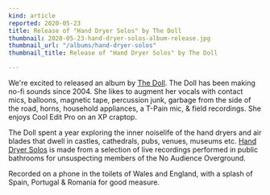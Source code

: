 ```yaml
---
kind: article
reported: 2020-05-23
title: Release of "Hand Dryer Solos" by The Doll
thumbnail: 2020-05-23-hand-dryer-solos-album-release.jpg
thumbnail_url: "/albums/hand-dryer-solos"
thumbnail_title: Release of "Hand Dryer Solos" by The Doll

---
```

We're excited to released an album by [The Doll](/artists/the-doll). The Doll has been making no-fi sounds since 2004. She likes to augment her vocals with contact mics, balloons, magnetic tape, percussion junk, garbage from the side of the road, horns, household appliances, a T-Pain mic, & field recordings. She enjoys Cool Edit Pro on an XP craptop.

The Doll spent a year exploring the inner noiselife of the hand dryers and air blades that dwell in castles, cathedrals, pubs, venues, museums etc. [Hand Dryer Solos](/albums/hand-dryer-solos) is made from a selection of live recordings performed in public bathrooms for unsuspecting members of the No Audience Overground.

Recorded on a phone in the toilets of Wales and England, with a splash of Spain, Portugal & Romania for good measure.